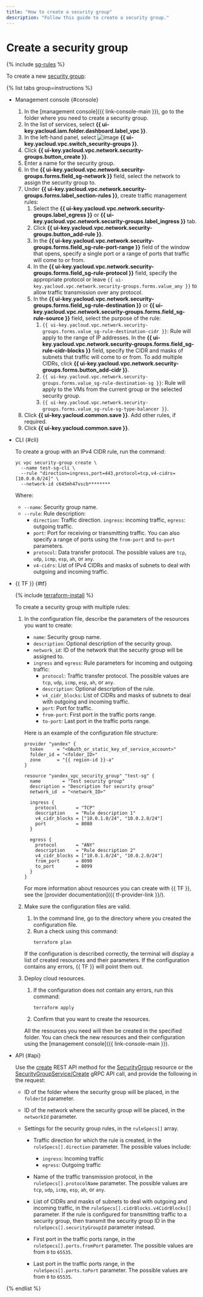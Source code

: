 ```yaml
---
title: "How to create a security group"
description: "Follow this guide to create a security group."
---
```


# Create a security group

{% include [sg-rules](../../_includes/vpc/sg-rules.md) %}

To create a new [security group](../concepts/security-groups.md):

{% list tabs group=instructions %}

- Management console {#console}

   1. In the [management console]({{ link-console-main }}), go to the folder where you need to create a security group.
   1. In the list of services, select **{{ ui-key.yacloud.iam.folder.dashboard.label_vpc }}**.
   1. In the left-hand panel, select ![image](../../_assets/vpc/security-group.svg) **{{ ui-key.yacloud.vpc.switch_security-groups }}**.
   1. Click **{{ ui-key.yacloud.vpc.network.security-groups.button_create }}**.
   1. Enter a name for the security group.
   1. In the **{{ ui-key.yacloud.vpc.network.security-groups.forms.field_sg-network }}** field, select the network to assign the security group to.
   1. Under **{{ ui-key.yacloud.vpc.network.security-groups.forms.label_section-rules }}**, create traffic management rules:
      1. Select the **{{ ui-key.yacloud.vpc.network.security-groups.label_egress }}** or **{{ ui-key.yacloud.vpc.network.security-groups.label_ingress }}** tab.
      1. Click **{{ ui-key.yacloud.vpc.network.security-groups.button_add-rule }}**.
      1. In the **{{ ui-key.yacloud.vpc.network.security-groups.forms.field_sg-rule-port-range }}** field of the window that opens, specify a single port or a range of ports that traffic will come to or from.
      1. In the **{{ ui-key.yacloud.vpc.network.security-groups.forms.field_sg-rule-protocol }}** field, specify the appropriate protocol or leave `{{ ui-key.yacloud.vpc.network.security-groups.forms.value_any }}` to allow traffic transmission over any protocol.
      1. In the **{{ ui-key.yacloud.vpc.network.security-groups.forms.field_sg-rule-destination }}** or **{{ ui-key.yacloud.vpc.network.security-groups.forms.field_sg-rule-source }}** field, select the purpose of the rule:
         1. `{{ ui-key.yacloud.vpc.network.security-groups.forms.value_sg-rule-destination-cidr }}`: Rule will apply to the range of IP addresses. In the **{{ ui-key.yacloud.vpc.network.security-groups.forms.field_sg-rule-cidr-blocks }}** field, specify the CIDR and masks of subnets that traffic will come to or from. To add multiple CIDRs, click **{{ ui-key.yacloud.vpc.network.security-groups.forms.button_add-cidr }}**.
         1. `{{ ui-key.yacloud.vpc.network.security-groups.forms.value_sg-rule-destination-sg }}`: Rule will apply to the VMs from the current group or the selected security group.
         1. `{{ ui-key.yacloud.vpc.network.security-groups.forms.value_sg-rule-sg-type-balancer }}`.
   1. Click **{{ ui-key.yacloud.common.save }}**. Add other rules, if required.
   1. Click **{{ ui-key.yacloud.common.save }}**.

- CLI {#cli}

   To create a group with an IPv4 CIDR rule, run the command:

   ```
   yc vpc security-group create \
     --name test-sg-cli \
     --rule "direction=ingress,port=443,protocol=tcp,v4-cidrs=[10.0.0.0/24]" \
     --network-id c645mh47vscb********
   ```

   Where:

   * `--name`: Security group name.
   * `--rule`: Rule description:
      * `direction`: Traffic direction. `ingress`: incoming traffic, `egress`: outgoing traffic.
      * `port`: Port for receiving or transmitting traffic. You can also specify a range of ports using the `from-port` and `to-port` parameters.
      * `protocol`: Data transfer protocol. The possible values are `tcp`, `udp`, `icmp`, `esp`, `ah`, or `any`.
      * `v4-cidrs`: List of IPv4 CIDRs and masks of subnets to deal with outgoing and incoming traffic.

- {{ TF }} {#tf}

   {% include [terraform-install](../../_includes/terraform-install.md) %}

   To create a security group with multiple rules:

   1. In the configuration file, describe the parameters of the resources you want to create:

      * `name`: Security group name.
      * `description`: Optional description of the security group.
      * `network_id`: ID of the network that the security group will be assigned to.
      * `ingress` and `egress`: Rule parameters for incoming and outgoing traffic:
         * `protocol`: Traffic transfer protocol. The possible values are `tcp`, `udp`, `icmp`, `esp`, `ah`, or `any`.
         * `description`: Optional description of the rule.
         * `v4_cidr_blocks`: List of CIDRs and masks of subnets to deal with outgoing and incoming traffic.
         * `port`: Port for traffic.
         * `from-port`: First port in the traffic ports range.
         * `to-port`: Last port in the traffic ports range.

      Here is an example of the configuration file structure:

      
      ```
      provider "yandex" {
        token     = "<OAuth_or_static_key_of_service_account>"
        folder_id = "<folder_ID>"
        zone      = "{{ region-id }}-a"
      }

      resource "yandex_vpc_security_group" "test-sg" {
        name        = "Test security group"
        description = "Description for security group"
        network_id  = "<network_ID>"

        ingress {
          protocol       = "TCP"
          description    = "Rule description 1"
          v4_cidr_blocks = ["10.0.1.0/24", "10.0.2.0/24"]
          port           = 8080
        }

        egress {
          protocol       = "ANY"
          description    = "Rule description 2"
          v4_cidr_blocks = ["10.0.1.0/24", "10.0.2.0/24"]
          from_port      = 8090
          to_port        = 8099
        }
      }
      ```



      For more information about resources you can create with {{ TF }}, see the [provider documentation]({{ tf-provider-link }}/).

   2. Make sure the configuration files are valid.

      1. In the command line, go to the directory where you created the configuration file.
      2. Run a check using this command:
         ```
         terraform plan
         ```
      If the configuration is described correctly, the terminal will display a list of created resources and their parameters. If the configuration contains any errors, {{ TF }} will point them out.

   3. Deploy cloud resources.

      1. If the configuration does not contain any errors, run this command:
         ```
         terraform apply
         ```
      2. Confirm that you want to create the resources.

      All the resources you need will then be created in the specified folder. You can check the new resources and their configuration using the [management console]({{ link-console-main }}).

- API {#api}

   Use the [create](../api-ref/SecurityGroup/create.md) REST API method for the [SecurityGroup](../api-ref/SecurityGroup/index.md) resource or the [SecurityGroupService/Create](../api-ref/grpc/security_group_service.md#Create) gRPC API call, and provide the following in the request:

   * ID of the folder where the security group will be placed, in the `folderId` parameter.
   * ID of the network where the security group will be placed, in the `networkId` parameter.
   * Settings for the security group rules, in the `ruleSpecs[]` array.

      * Traffic direction for which the rule is created, in the `ruleSpecs[].direction` parameter. The possible values include:

         * `ingress`: Incoming traffic
         * `egress`: Outgoing traffic

      * Name of the traffic transmission protocol, in the `ruleSpecs[].protocolName` parameter. The possible values are `tcp`, `udp`, `icmp`, `esp`, `ah`, or `any`.
      * List of CIDRs and masks of subnets to deal with outgoing and incoming traffic, in the `ruleSpecs[].cidrBlocks.v4CidrBlocks[]` parameter. If the rule is configured for transmitting traffic to a security group, then transmit the security group ID in the `ruleSpecs[].securityGroupId` parameter instead.
      * First port in the traffic ports range, in the `ruleSpecs[].ports.fromPort` parameter. The possible values are from `0` to `65535`.
      * Last port in the traffic ports range, in the `ruleSpecs[].ports.toPort` parameter. The possible values are from `0` to `65535`.

{% endlist %}
